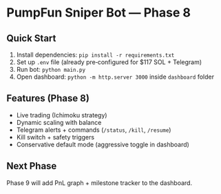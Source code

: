 # PumpFun Sniper Bot — Phase 8

## Quick Start
1. Install dependencies: `pip install -r requirements.txt`
2. Set up `.env` file (already pre‑configured for $117 SOL + Telegram)
3. Run bot: `python main.py`
4. Open dashboard: `python -m http.server 3000` inside `dashboard` folder

## Features (Phase 8)
- Live trading (Ichimoku strategy)
- Dynamic scaling with balance
- Telegram alerts + commands (`/status`, `/kill`, `/resume`)
- Kill switch + safety triggers
- Conservative default mode (aggressive toggle in dashboard)

## Next Phase
Phase 9 will add PnL graph + milestone tracker to the dashboard.

